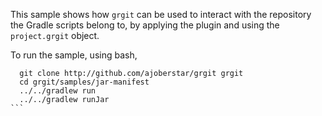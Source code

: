 
This sample shows how `grgit` can be used to interact with the 
repository the Gradle scripts belong to, by applying the plugin 
and using the `project.grgit` object.

To run the sample, using bash, 
````
  git clone http://github.com/ajoberstar/grgit grgit
  cd grgit/samples/jar-manifest
  ../../gradlew run
  ../../gradlew runJar
```
